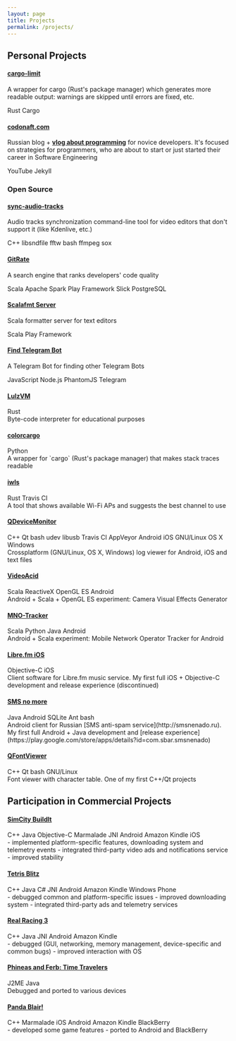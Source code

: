 ```yaml
---
layout: page
title: Projects
permalink: /projects/
---
```


## Personal Projects

#### [cargo-limit](https://github.com/alopatindev/cargo-limit)
A wrapper for cargo (Rust's package manager) which generates more readable output:
warnings are skipped until errors are fixed, etc.
<div class="tags">
  <span class="tag">Rust</span>
  <span class="tag">Cargo</span>
</div>

#### [codonaft.com](https://codonaft.com)
Russian blog + [**vlog about programming**](https://www.youtube.com/channel/UCjNAnQpPQydNLTHcVz0s44A)
for novice developers.
It's focused on strategies for programmers, who are about to start or
just started their career in Software Engineering
<div class="tags">
  <span class="tag">YouTube</span>
  <span class="tag">Jekyll</span>
</div>

### Open Source

#### [sync-audio-tracks](https://github.com/alopatindev/sync-audio-tracks)
Audio tracks synchronization command-line tool for video editors that don't support it (like Kdenlive, etc.)
<div class="tags">
  <span class="tag">C++</span>
  <span class="tag">libsndfile</span>
  <span class="tag">fftw</span>
  <span class="tag">bash</span>
  <span class="tag">ffmpeg</span>
  <span class="tag">sox</span>
</div>

#### [GitRate](https://github.com/alopatindev/gitrate)
A search engine that ranks developers' code quality
<div class="tags">
  <span class="tag">Scala</span>
  <span class="tag">Apache Spark</span>
  <span class="tag">Play Framework</span>
  <span class="tag">Slick</span>
  <span class="tag">PostgreSQL</span>
</div>

#### [Scalafmt Server](https://github.com/alopatindev/scalafmt-server)
Scala formatter server for text editors
<div class="tags">
  <span class="tag">Scala</span>
  <span class="tag">Play Framework</span>
</div>

#### [Find Telegram Bot](https://github.com/alopatindev/find-telegram-bot)
A Telegram Bot for finding other Telegram Bots
<div class="tags">
  <span class="tag">JavaScript</span>
  <span class="tag">Node.js</span>
  <span class="tag">PhantomJS</span>
  <span class="tag">Telegram</span>
</div>

#### [LulzVM](https://github.com/alopatindev/lulzvm)
<div class="tags">
  <span class="tag">Rust</span>
</div>
Byte-code interpreter for educational purposes

#### [colorcargo](https://github.com/alopatindev/colorcargo)
<div class="tags">
  <span class="tag">Python</span>
</div>
A wrapper for `cargo` (Rust's package manager) that makes stack traces readable

#### [iwls](https://github.com/alopatindev/iwls)
<div class="tags">
  <span class="tag">Rust</span>
  <span class="tag">Travis CI</span>
</div>
A tool that shows available Wi-Fi APs and suggests the best channel to use

#### [QDeviceMonitor](https://github.com/alopatindev/qdevicemonitor)
<div class="tags">
  <span class="tag">C++</span>
  <span class="tag">Qt</span>
  <span class="tag">bash</span>
  <span class="tag">udev</span>
  <span class="tag">libusb</span>
  <span class="tag">Travis CI</span>
  <span class="tag">AppVeyor</span>
  <span class="tag">Android</span>
  <span class="tag">iOS</span>
  <span class="tag">GNU/Linux</span>
  <span class="tag">OS X</span>
  <span class="tag">Windows</span>
</div>
Crossplatform (GNU/Linux, OS X, Windows) log viewer for Android, iOS and text files

#### [VideoAcid](https://github.com/alopatindev/videoacid)
<div class="tags">
  <span class="tag">Scala</span>
  <span class="tag">ReactiveX</span>
  <span class="tag">OpenGL ES</span>
  <span class="tag">Android</span>
</div>
Android + Scala + OpenGL ES experiment: Camera Visual Effects Generator

#### [MNO-Tracker](https://github.com/mnotracker/mnotracker)
<div class="tags">
  <span class="tag">Scala</span>
  <span class="tag">Python</span>
  <span class="tag">Java</span>
  <span class="tag">Android</span>
</div>
Android + Scala experiment: Mobile Network Operator Tracker for Android

#### [Libre.fm iOS](https://github.com/alopatindev/librefmios)
<div class="tags">
  <span class="tag">Objective-C</span>
  <span class="tag">iOS</span>
</div>
Client software for Libre.fm music service.
My first full iOS + Objective-C development and release experience (discontinued)

#### [SMS no more](https://github.com/alopatindev/smsnenado)
<div class="tags">
  <span class="tag">Java</span>
  <span class="tag">Android</span>
  <span class="tag">SQLite</span>
  <span class="tag">Ant</span>
  <span class="tag">bash</span>
</div>
Android client for Russian [SMS anti-spam service](http://smsnenado.ru).
My first full Android + Java development and [release experience](https://play.google.com/store/apps/details?id=com.sbar.smsnenado)

#### [QFontViewer](https://github.com/alopatindev/qfontviewer)
<div class="tags">
  <span class="tag">C++</span>
  <span class="tag">Qt</span>
  <span class="tag">bash</span>
  <span class="tag">GNU/Linux</span>
</div>
Font viewer with character table.
One of my first C++/Qt projects

## Participation in Commercial Projects

#### [SimCity BuildIt](http://www.ea.com/simcity-buildit)
<div class="tags">
  <span class="tag">C++</span>
  <span class="tag">Java</span>
  <span class="tag">Objective-C</span>
  <span class="tag">Marmalade</span>
  <span class="tag">JNI</span>
  <span class="tag">Android</span>
  <span class="tag">Amazon Kindle</span>
  <span class="tag">iOS</span>
</div>
- implemented platform-specific features, downloading system and telemetry events
- integrated third-party video ads and notifications service
- improved stability

#### [Tetris Blitz](http://www.tetrisblitz.com)
<div class="tags">
  <span class="tag">C++</span>
  <span class="tag">Java</span>
  <span class="tag">C#</span>
  <span class="tag">JNI</span>
  <span class="tag">Android</span>
  <span class="tag">Amazon Kindle</span>
  <span class="tag">Windows Phone</span>
</div>
- debugged common and platform-specific issues
- improved downloading system
- integrated third-party ads and telemetry services

#### [Real Racing 3](http://www.ea.com/real-racing-3)
<div class="tags">
  <span class="tag">C++</span>
  <span class="tag">Java</span>
  <span class="tag">JNI</span>
  <span class="tag">Android</span>
  <span class="tag">Amazon Kindle</span>
</div>
- debugged (GUI, networking, memory management, device-specific and common bugs)
- improved interaction with OS

#### [Phineas and Ferb: Time Travelers](http://java.mob.org/game/phineas_and_ferb_time_travelers.html)
<div class="tags">
  <span class="tag">J2ME</span>
  <span class="tag">Java</span>
</div>
Debugged and ported to various devices

#### [Panda Blair!](https://itunes.apple.com/us/app/panda-blair!/id500995558?mt=8)
<div class="tags">
  <span class="tag">C++</span>
  <span class="tag">Marmalade</span>
  <span class="tag">iOS</span>
  <span class="tag">Android</span>
  <span class="tag">Amazon Kindle</span>
  <span class="tag">BlackBerry</span>
</div>
- developed some game features
- ported to Android and BlackBerry
